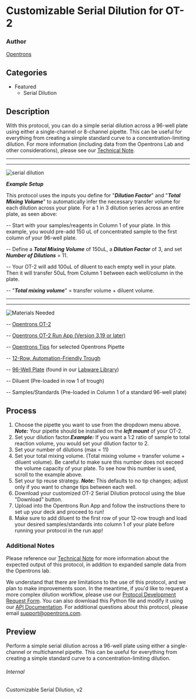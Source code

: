 # Customizable Serial Dilution for OT-2

### Author
[Opentrons](https://opentrons.com/)

## Categories
* Featured
    * Serial Dilution

## Description
With this protocol, you can do a simple serial dilution across a 96-well plate using either a single-channel or 8-channel pipette. This can be useful for everything from creating a simple standard curve to a concentration-limiting dilution. For more information (including data from the Opentrons Lab and other considerations), please see our [Technical Note](https://s3.amazonaws.com/opentrons-protocol-library-website/Technical+Notes/Serial+Dilution+OT2+Technical+Note.pdf).

---

---

![serial dilution](https://s3.amazonaws.com/opentrons-protocol-library-website/custom-README-images/customizable-serial-dilution/Customizable+Serial+Dilution+Illustration+LATEST+VERSION.jpg)

***Example Setup***

This protocol uses the inputs you define for "***Dilution Factor***" and "***Total Mixing Volume***" to automatically infer the necessary transfer volume for each dilution across your plate. For a 1 in 3 dilution series across an entire plate, as seen above:

-- Start with your samples/reagents in Column 1 of your plate. In this example, you would pre-add 150 uL of concentrated sample to the first column of your 96-well plate.

-- Define a ***Total Mixing Volume*** of 150uL, a ***Dilution Factor*** of 3, and set ***Number of Dilutions*** = 11.

-- Your OT-2 will add 100uL of diluent to each empty well in your plate. Then it will transfer 50uL from Column 1 between each well/column in the plate.

-- "***Total mixing volume***" = transfer volume + diluent volume.

---

---


![Materials Needed](https://s3.amazonaws.com/opentrons-protocol-library-website/custom-README-images/customizable-serial-dilution/materials.png)

-- [Opentrons OT-2](http://opentrons.com/ot-2)

-- [Opentrons OT-2 Run App (Version 3.19 or later)](http://opentrons.com/ot-app)

-- [Opentrons Tips](https://shop.opentrons.com/collections/opentrons-tips/products/opentrons-300ul-tips-racks-9-600-tips) for selected Opentrons Pipette

-- [12-Row, Automation-Friendly Trough](https://shop.opentrons.com/nest-12-well-reservoirs-15-ml/)

-- [96-Well Plate](https://shop.opentrons.com/nest-96-well-plate-flat/) (found in our [Labware Library](https://labware.opentrons.com/?category=wellPlate))

-- Diluent (Pre-loaded in row 1 of trough)

-- Samples/Standards (Pre-loaded in Column 1 of a standard 96-well plate)

## Process
1. Choose the pipette you want to use from the dropdown menu above. ***Note:*** Your pipette should be installed on the ***left mount*** of your OT-2.
2. Set your dilution factor.***Example:*** If you want a 1:2 ratio of sample to total reaction volume, you would set your dilution factor to 2.
3. Set your number of dilutions (max = 11)
4. Set your total mixing volume. (Total mixing volume = transfer volume + diluent volume). Be careful to make sure this number does not exceed the volume capacity of your plate. To see how this number is used, scroll to the example above.
5. Set your tip reuse strategy. ***Note:*** This defaults to no tip changes; adjust only if you want to change tips between each well.
6. Download your customized OT-2 Serial Dilution protocol using the blue "Download" button.
7. Upload into the Opentrons Run App and follow the instructions there to set up your deck and proceed to run!
8. Make sure to add diluent to the first row of your 12-row trough and load your desired samples/standards into column 1 of your plate before running your protocol in the run app!

### Additional Notes
Please reference our [Technical Note](https://s3.amazonaws.com/opentrons-protocol-library-website/Technical+Notes/Serial+Dilution+OT2+Technical+Note.pdf) for more information about the expected output of this protocol, in addition to expanded sample data from the Opentrons lab.

We understand that there are limitations to the use of this protocol, and we plan to make improvements soon. In the meantime, if you'd like to request a more complex dilution workflow, please use our [Protocol Development Request Form](https://opentrons-protocol-dev.paperform.co/). You can also download this Python file and modify it using our [API Documentation](https://docs.opentrons.com/). For additional questions about this protocol, please email <support@opentrons.com>.

## Preview
Perform a simple serial dilution across a 96-well plate using either a single-channel or multichannel pipette. This can be useful for everything from creating a simple standard curve to a concentration-limiting dilution.

###### Internal
Customizable Serial Dilution, v2
